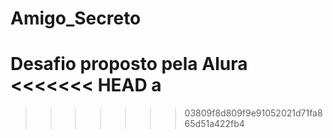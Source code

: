 # Amigo_Secreto
Desafio proposto pela Alura
<<<<<<< HEAD
a
=======
>>>>>>> 03809f8d809f9e91052021d71fa865d51a422fb4
